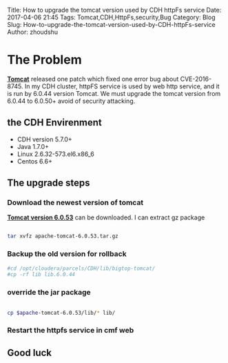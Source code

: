 Title: How to upgrade the tomcat version used by CDH httpFs service 
Date: 2017-04-06 21:45
Tags: Tomcat,CDH,HttpFs,security,Bug
Category: Blog
Slug: How-to-upgrade-the-tomcat-version-used-by-CDH-httpFs-service
Author: zhoudshu

# The Problem

  [__Tomcat__](https://tomcat.apache.org/security-6.html) released one patch which fixed one error bug about CVE-2016-8745. In my CDH cluster, httpFS service is used by web http service, and it is run by 6.0.44 version Tomcat. We must upgrade the tomcat version from 6.0.44 to 6.0.50+ avoid of security attacking.

## the CDH Envirenment

* CDH version 5.7.0+
* Java 1.7.0+
* Linux 2.6.32-573.el6.x86_6
* Centos 6.6+

## The upgrade steps
### Download the newest version of tomcat

  [__Tomcat version 6.0.53__](http://mirror.bit.edu.cn/apache/tomcat/tomcat-6/v6.0.53/bin/apache-tomcat-6.0.53.tar.gz) can be downloaded. I can extract gz package

```bash

tar xvfz apache-tomcat-6.0.53.tar.gz
```

### Backup the old version for rollback
```bash
#cd /opt/cloudera/parcels/CDH/lib/bigtop-tomcat/
#cp -rf lib lib.6.0.44
```

### override the jar package 
```bash

cp $apache-tomcat-6.0.53/lib/* lib/

```

### Restart the httpfs service in cmf web 

## Good luck
